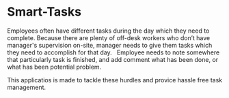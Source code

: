 # Smart-Tasks

Employees often have different tasks during the day which they need to complete. Because there are plenty of off-desk workers who don’t have manager's supervision on-site, manager needs to give them tasks which they need to accomplish for that day.
 
Employee needs to note somewhere that particularly task is finished, and add comment what has been done, or what has been potential problem.

This applicatios is made to tackle these hurdles and provice hassle free task management.
